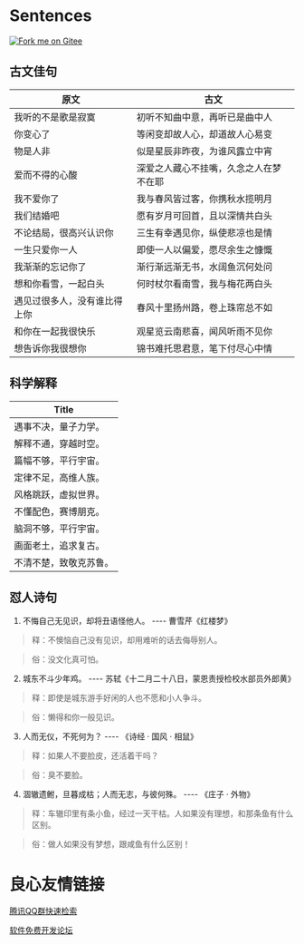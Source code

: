 # Sentences

[![Fork me on Gitee](https://gitee.com/biaov/catalog/widgets/widget_3.svg)](https://gitee.com/biaov/catalog)

## 古文佳句

| 原文                         | 古文                                                                     |
|------------------------------|--------------------------------------------------------------------------|
| 我听的不是歌是寂寞           |  初听不知曲中意，再听已是曲中人          |
| 你变心了                     |  等闲变却故人心，却道故人心易变          |
| 物是人非                     |  似是星辰非昨夜，为谁风露立中宵          |
| 爱而不得的心酸               |  深爱之人藏心不挂嘴，久念之人在梦不在耶  |
| 我不爱你了                   |  我与春风皆过客，你携秋水揽明月          |
| 我们结婚吧                   |  愿有岁月可回首，且以深情共白头          |
| 不论结局，很高兴认识你       |  三生有幸遇见你，纵使悲凉也是情          |
| 一生只爱你一人               |  即使一人以偏爱，愿尽余生之慷慨          |
| 我渐渐的忘记你了             |  渐行渐远渐无书，水阔鱼沉何处问          |
| 想和你看雪，一起白头         |  何时杖尔看南雪，我与梅花两白头          |
| 遇见过很多人，没有谁比得上你 |  春风十里扬州路，卷上珠帘总不如          |
| 和你在一起我很快乐           |  观星览云南悲喜，闻风听雨不见你          |
| 想告诉你我很想你             |  锦书难托思君意，笔下付尽心中情          |

## 科学解释

| Title                  |
|------------------------|
| 遇事不决，量子力学。   |
| 解释不通，穿越时空。   |
| 篇幅不够，平行宇宙。   |
| 定律不足，高维人族。   |
| 风格跳跃，虚拟世界。   |
| 不懂配色，赛博朋克。   |
| 脑洞不够，平行宇宙。   |
| 画面老土，追求复古。   |
| 不清不楚，致敬克苏鲁。 |

## 怼人诗句

1. 不悔自己无见识，却将丑语怪他人。 ---- 曹雪芹《红楼梦》

  > 释：不懊恼自己没有见识，却用难听的话去侮辱别人。

  > 俗：没文化真可怕。

2. 城东不斗少年鸡。 ---- 苏轼《十二月二十八日，蒙恩责授检校水部员外郎黄》

  > 释：即使是城东游手好闲的人也不愿和小人争斗。

  > 俗：懒得和你一般见识。

3. 人而无仪，不死何为？ ---- 《诗经 · 国风 · 相鼠》

  > 释：如果人不要脸皮，还活着干吗？

  > 俗：臭不要脸。

4. 涸辙遗鲋，旦暮成枯；人而无志，与彼何殊。 ---- 《庄子 · 外物》

  > 释：车辙印里有条小鱼，经过一天干枯。人如果没有理想，和那条鱼有什么区别。

  > 俗：做人如果没有梦想，跟咸鱼有什么区别！



 # 良心友情链接

[腾讯QQ群快速检索](http://u.720life.cn/s/8cf73f7c)

[软件免费开发论坛](http://u.720life.cn/s/bbb01dc0)